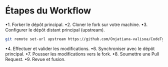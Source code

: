 # Étapes du Workflow
•1. Forker le dépôt principal.
•2. Cloner le fork sur votre machine.
•3. Configurer le dépôt distant principal (upstream).
```bash
git remote set-url upstream https://github.com/Onjatiana-valisoa/CodeTypesHub
```

•4. Effectuer et valider les modifications.
•6. Synchroniser avec le dépôt principal.
•7. Pousser les modifications vers le fork.
•8. Soumettre une Pull Request.
•9. Revue et fusion.


